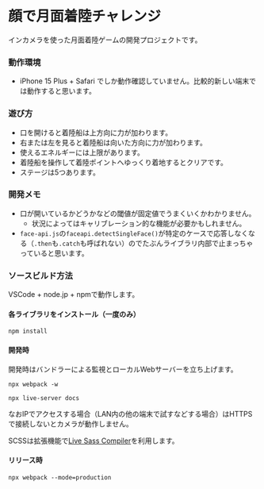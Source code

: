 # 顔で月面着陸チャレンジ

インカメラを使った月面着陸ゲームの開発プロジェクトです。

### 動作環境

* iPhone 15 Plus + Safari でしか動作確認していません。比較的新しい端末では動作すると思います。

### 遊び方

* 口を開けると着陸船は上方向に力が加わります。
* 右または左を見ると着陸船は向いた方向に力が加わります。
* 使えるエネルギーには上限があります。
* 着陸船を操作して着陸ポイントへゆっくり着地するとクリアです。
* ステージは5つあります。

### 開発メモ

* 口が開いているかどうかなどの閾値が固定値でうまくいくかわかりません。
  * 状況によってはキャリブレーション的な機能が必要かもしれません。
* `face-api.js`の`faceapi.detectSingleFace()`が特定のケースで応答しなくなる（`.then`も`.catch`も呼ばれない）のでたぶんライブラリ内部で止まっちゃっていると思います。

### ソースビルド方法

VSCode + node.jp + npmで動作します。

#### 各ライブラリをインストール（一度のみ）

```
npm install
```

#### 開発時

開発時はバンドラーによる監視とローカルWebサーバーを立ち上げます。

```
npx webpack -w
```

```
npx live-server docs
```

なおIPでアクセスする場合（LAN内の他の端末で試すなどする場合）はHTTPSで接続しないとカメラが動作しません。

SCSSは拡張機能で[Live Sass Compiler](https://marketplace.visualstudio.com/items?itemName=glenn2223.live-sass)を利用します。

#### リリース時

```
npx webpack --mode=production
```
